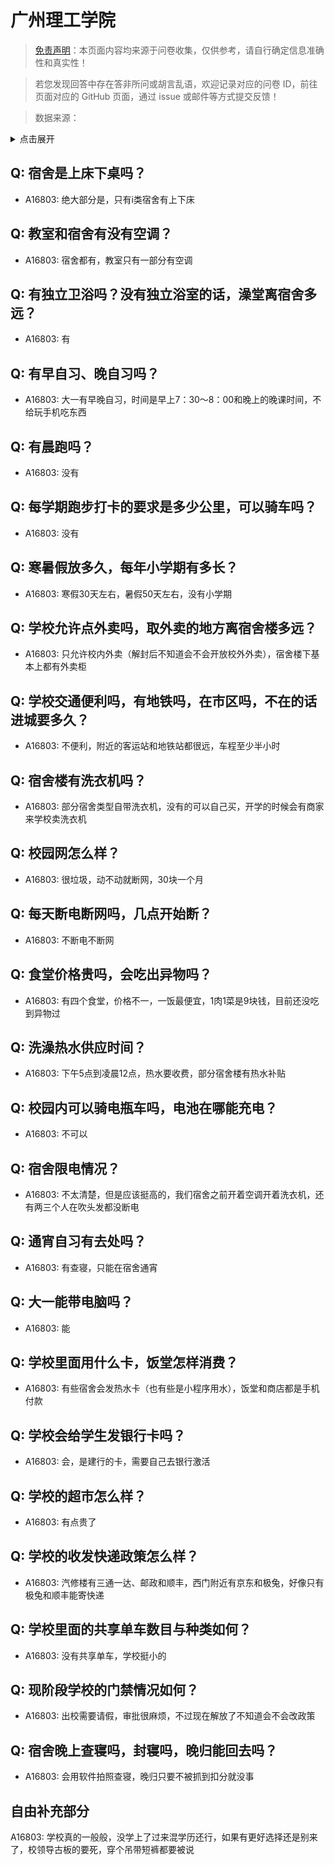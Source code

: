 # 广州理工学院

> [免责声明](https://colleges.chat/#_3)：本页面内容均来源于问卷收集，仅供参考，请自行确定信息准确性和真实性！

> 若您发现回答中存在答非所问或胡言乱语，欢迎记录对应的问卷 ID，前往页面对应的 GitHub 页面，通过 issue 或邮件等方式提交反馈！

> 数据来源：

<details><summary>点击展开</summary>
<ul>
<li>A16803: 匿名 (2023 年 02 月)</li>
</ul>
</details>

## Q: 宿舍是上床下桌吗？

- A16803: 绝大部分是，只有i类宿舍有上下床

## Q: 教室和宿舍有没有空调？

- A16803: 宿舍都有，教室只有一部分有空调

## Q: 有独立卫浴吗？没有独立浴室的话，澡堂离宿舍多远？

- A16803: 有

## Q: 有早自习、晚自习吗？

- A16803: 大一有早晚自习，时间是早上7：30～8：00和晚上的晚课时间，不给玩手机吃东西

## Q: 有晨跑吗？

- A16803: 没有

## Q: 每学期跑步打卡的要求是多少公里，可以骑车吗？

- A16803: 没有

## Q: 寒暑假放多久，每年小学期有多长？

- A16803: 寒假30天左右，暑假50天左右，没有小学期

## Q: 学校允许点外卖吗，取外卖的地方离宿舍楼多远？

- A16803: 只允许校内外卖（解封后不知道会不会开放校外外卖），宿舍楼下基本上都有外卖柜

## Q: 学校交通便利吗，有地铁吗，在市区吗，不在的话进城要多久？

- A16803: 不便利，附近的客运站和地铁站都很远，车程至少半小时

## Q: 宿舍楼有洗衣机吗？

- A16803: 部分宿舍类型自带洗衣机，没有的可以自己买，开学的时候会有商家来学校卖洗衣机

## Q: 校园网怎么样？

- A16803: 很垃圾，动不动就断网，30块一个月

## Q: 每天断电断网吗，几点开始断？

- A16803: 不断电不断网

## Q: 食堂价格贵吗，会吃出异物吗？

- A16803: 有四个食堂，价格不一，一饭最便宜，1肉1菜是9块钱，目前还没吃到异物过

## Q: 洗澡热水供应时间？

- A16803: 下午5点到凌晨12点，热水要收费，部分宿舍楼有热水补贴

## Q: 校园内可以骑电瓶车吗，电池在哪能充电？

- A16803: 不可以

## Q: 宿舍限电情况？

- A16803: 不太清楚，但是应该挺高的，我们宿舍之前开着空调开着洗衣机，还有两三个人在吹头发都没断电

## Q: 通宵自习有去处吗？

- A16803: 有查寝，只能在宿舍通宵

## Q: 大一能带电脑吗？

- A16803: 能

## Q: 学校里面用什么卡，饭堂怎样消费？

- A16803: 有些宿舍会发热水卡（也有些是小程序用水），饭堂和商店都是手机付款

## Q: 学校会给学生发银行卡吗？

- A16803: 会，是建行的卡，需要自己去银行激活

## Q: 学校的超市怎么样？

- A16803: 有点贵了

## Q: 学校的收发快递政策怎么样？

- A16803: 汽修楼有三通一达、邮政和顺丰，西门附近有京东和极兔，好像只有极兔和顺丰能寄快递

## Q: 学校里面的共享单车数目与种类如何？

- A16803: 没有共享单车，学校挺小的

## Q: 现阶段学校的门禁情况如何？

- A16803: 出校需要请假，审批很麻烦，不过现在解放了不知道会不会改政策

## Q: 宿舍晚上查寝吗，封寝吗，晚归能回去吗？

- A16803: 会用软件拍照查寝，晚归只要不被抓到扣分就没事

## 自由补充部分

A16803: 学校真的一般般，没学上了过来混学历还行，如果有更好选择还是别来了，校领导古板的要死，穿个吊带短裤都要被说